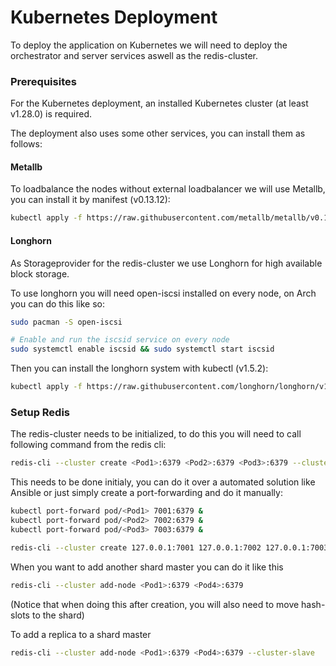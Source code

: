 # Kubernetes Deployment

To deploy the application on Kubernetes we will need to deploy the orchestrator and server services aswell as the redis-cluster.


### Prerequisites

For the Kubernetes deployment, an installed Kubernetes cluster (at least v1.28.0) is required.

The deployment also uses some other services, you can install them as follows:

#### Metallb

To loadbalance the nodes without external loadbalancer we will use Metallb, you can install it by manifest (v0.13.12):

```bash
kubectl apply -f https://raw.githubusercontent.com/metallb/metallb/v0.13.12/config/manifests/metallb-native.yaml
```

#### Longhorn

As Storageprovider for the redis-cluster we use Longhorn for high available block storage.

To use longhorn you will need open-iscsi installed on every node, on Arch you can do this like so:

```bash
sudo pacman -S open-iscsi

# Enable and run the iscsid service on every node
sudo systemctl enable iscsid && sudo systemctl start iscsid
```

Then you can install the longhorn system with kubectl (v1.5.2):

```bash
kubectl apply -f https://raw.githubusercontent.com/longhorn/longhorn/v1.5.2/deploy/longhorn.yaml
```



### Setup Redis

The redis-cluster needs to be initialized, to do this you will need to call following command from the redis cli:

```bash
redis-cli --cluster create <Pod1>:6379 <Pod2>:6379 <Pod3>:6379 --cluster-replicas 0
```

This needs to be done initialy, you can do it over a automated solution like Ansible or just simply create a port-forwarding and do it manually:

```bash
kubectl port-forward pod/<Pod1> 7001:6379 &
kubectl port-forward pod/<Pod2> 7002:6379 &
kubectl port-forward pod/<Pod3> 7003:6379 &

redis-cli --cluster create 127.0.0.1:7001 127.0.0.1:7002 127.0.0.1:7003 --cluster-replicas 0
```

When you want to add another shard master you can do it like this
```bash
redis-cli --cluster add-node <Pod1>:6379 <Pod4>:6379
```
(Notice that when doing this after creation, you will also need to move hash-slots to the shard)

To add a replica to a shard master
```bash
redis-cli --cluster add-node <Pod1>:6379 <Pod4>:6379 --cluster-slave
```


